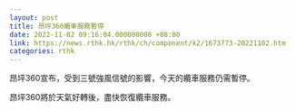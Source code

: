 ```yaml
---
layout: post
title: 昂坪360纜車服務暫停
date: 2022-11-02 09:16:04.000000000 +08:00
link: https://news.rthk.hk/rthk/ch/component/k2/1673773-20221102.htm
categories: rthk
---
```


昂坪360宣布，受到三號強風信號的影響，今天的纜車服務仍需暫停。

昂坪360將於天氣好轉後，盡快恢復纜車服務。
